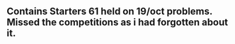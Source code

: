 ##  Contains Starters 61 held on 19/oct problems. Missed the competitions as i had forgotten about it.
